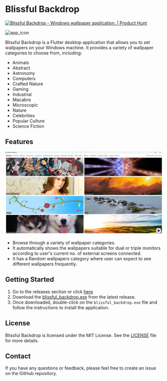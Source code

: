 # Blissful Backdrop

<a href="https://www.producthunt.com/products/blissful-backdrop/reviews?utm_source=badge-product_review&utm_medium=badge&utm_souce=badge-blissful&#0045;backdrop" target="_blank"><img src="https://api.producthunt.com/widgets/embed-image/v1/product_review.svg?product_id=577054&theme=light" alt="Blissful&#0032;Backdrop - Windows&#0032;wallpaper&#0032;application&#0046; | Product Hunt" style="width: 250px; height: 54px;" width="250" height="54" /></a>

![app_icon](<./windows/runner/resources/app_icon.ico>)

Blissful Backdrop is a Flutter desktop application that allows you to set wallpapers on your Windows machine. It provides a variety of wallpaper categories to choose from, including:

* Animals
* Abstract
* Astronomy
* Computers
* Crafted Nature
* Gaming
* Industrial
* Macabre
* Microscopic
* Nature
* Celebrities
* Popular Culture
* Science Fiction

## Features

![app_screenshot](<./lib/assets/app_snapshot.png>)

* Browse through a variety of wallpaper categories.
* It automatically shows the wallpapers suitable for dual or triple monitors according to user's current no. of external screens connected.
* It has a Random wallpapers category where user can expect to see different wallpapers frequently.

## Getting Started

1. Go to the releases section or click [here](https://github.com/hvg2416/blissful_backdrop/releases)
2. Download the [blissful_backdrop.exe](https://github.com/hvg2416/blissful_backdrop/releases/download/latest/blissful_backdrop.exe) from the latest release.
3. Once downloaded, double-click on the `blissful_backdrop.exe` file and follow the instructions to install the application.

## License

Blissful Backdrop is licensed under the MIT License. See the [LICENSE](./LICENSE) file for more details.

## Contact

If you have any questions or feedback, please feel free to create an issue on the GitHub repository.